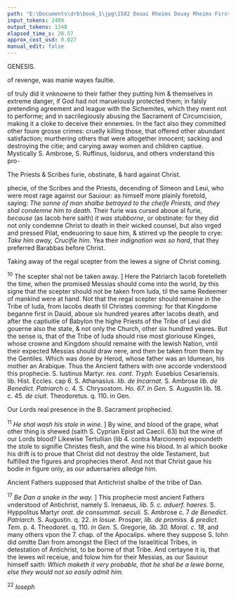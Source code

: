 ```yaml
---
path: "E:\Documents\drb\book_1\jpg\1582 Douai Rheims Douay Rheims First Edition  1 of 3 1609 Old Testament.pdf-170.jpg"
input_tokens: 2409
output_tokens: 1348
elapsed_time_s: 28.57
approx_cost_usd: 0.027
manual_edit: false
---
```

GENESIS.

<aside>of revenge, was manie wayes faultie.</aside>

of truly did it vnknowne to their father they putting him & themselves in extreme danger, if God had not maruelously protected them; in falsly pretending agreement and league with the Sichemites, which they ment not to performe; and in sacrilegiously abusing the Sacrament of Circumcision, making it a cloke to deceive their ennemies. In the fact also they committed other foure grosse crimes: cruelly killing those, that offered other abundant satisfaction; murthering others that were altogether innocent; sacking and destroying the citie; and carying away women and children captiue. Mystically S. Ambrose, S. Ruffinus, Isidorus, and others vnderstand this pro-

<aside>The Priests & Scribes furie, obstinate, & hard against Christ.</aside>

phecie, of the Scribes and the Priests, decending of Simeon and Leui, who were most rage against our Sauiour: as himself more plainly foretold, saying: *The sonne of man shalbe betrayed to the cheife Priests, and they shal condemne him to death.* Their furie was cursed aboue al furie, *because* (as Iacob here saith) *it was stubborne*, or obstinate: for they did not only condemne Christ to death in their wicked counsel, but also vrged and pressed Pilat, endeuoring to saue him, & stirred vp the people to crye: *Take him away, Crucifie him*. Yea their *indignation was so hard*, that they preferred Barabbas before Christ.

<aside>Taking away of the regal scepter from the Iewes a signe of Christ coming.</aside>

<sup>10</sup> The scepter shal not be taken away. ] Here the Patriarch Iacob foretelleth the time, when the promised Messias should come into the world, by this signe that the scepter should not be taken from Iuda, til the same Redeemer of mankind were at hand. Not that the regal scepter should remaine in the Tribe of Iuda, from Iacobs death til Christes comming: for that Kingdome beganne first in Dauid, aboue six hundred yeares after Iacobs death, and after the captiuitie of Babylon the highe Priests of the Tribe of Leui did gouerne also the state, & not only the Church, other six hundred yeares. But the sense is, that of the Tribe of Iuda should rise most gloriouse Kinges, whose crowne and Kingdom should remaine with the Iewish Nation, vntil their expected Messias should draw nere, and then be taken from them by the Gentiles. Which was done by Herod, whose father was an Idumean, his mother an Arabique. Thus the Ancient fathers with one accorde vnderstood this prophecie. S. Iustinus Martyr. *res. cont. Tryph.* Eusebius Cesariensis. lib. Hist. Eccles. cap 6. S. Athanasius. *lib. de Incarnat.* S. Ambrose *lib. de Benedict. Patriarch* c. 4. S. Chrysostom. *Ho. 67. in Gen.* S. Augustin lib. 18. c. 45. *de ciuit.* Theodoretus. q. 110. in Gen.

<aside>Our Lords real presence in the B. Sacrament prophecied.</aside>

<sup>11</sup> *He shal wash his stole in wine.* ] By wine, and blood of the grape, what other thing is shewed (saith S. Cyprian Epist ad Caecil. 63) but the wine of our Lords blood? Likewise Tertullian (lib 4. contra Marcionem) expoundeth the stole to signifie Christes flesh, and the wine his blood. In al which booke his drift is to proue that Christ did not destroy the olde Testament, but fulfilled the figures and prophecies therof. And not that Christ gaue his bodie in figure only, as our aduersaries alledge him.

<aside>Ancient Fathers supposed that Antichrist shalbe of the tribe of Dan.</aside>

<sup>17</sup> *Be Dan a snake in the way.* ] This prophecie most ancient Fathers vnderstood of Antichrist, namely S. Irenaeus, *lib. 5. c. aduerf. haeres.* S. Hyppolitus Martyr *orat. de consummat. seculi.* S. Ambrose c. 7 *de Benedict. Patriarch.* S. Augustin. q. 22. *in Iosue.* Prosper, *lib. de promiss. & predict. Tem.* p. 4. Theodoret. q. 110. *in Gen.* S. Gregorie, *lib. 30. Moral. c. 18*, and many others vpon the 7. chap. of the Apocalips. where they suppose S. Iohn did omitte Dan from amongst the Elect of the Israelitical Tribes, in detestation of Antichrist, to be borne of that Tribe. And certayne it is, that the Iewes wil receiue, and folow him for their Messias, as our Sauiour himself saith: *Which maketh it very probable, that he shal be a Iewe borne, else they would not so easily admit him.*

<sup>22</sup> *Ioseph*
